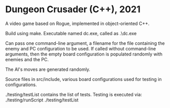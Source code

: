 # Dungeon Crusader (C++), 2021
A video game based on Rogue, implemented in object-oriented C++. 

Build using make. Executable named dc.exe, called as .\dc.exe

Can pass one command-line argument, a filename for the file containing the enemy and PC configuration to be used.
If called without command-line arguments, then the empty board configuration is populated randomly with enemies and the PC.

The AI's moves are generated randomly. 

Source files in src/include, various board configurations used for testing in configurations.

./testing/testList contains the list of tests. Testing is executed via: ./testing/runScript ./testing/testList
